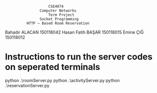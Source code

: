                         CSE4074
                    Computer Networks
                        Term Project
                    Socket Programming
              HTTP – Based Room Reservation

Bahadır ALACAN 150118042
Hasan Fatih BAŞAR 150118015
Emine ÇIĞ 150118012

# Instructions to run the server codes on seperated terminals

python .\roomServer.py
python .\activityServer.py
python .\reservationServer.py
